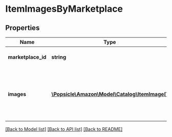 # ItemImagesByMarketplace

## Properties
Name | Type | Description | Notes
------------ | ------------- | ------------- | -------------
**marketplace_id** | **string** | Amazon marketplace identifier. | 
**images** | [**\Popsicle\Amazon\Model\Catalog\ItemImage[]**](ItemImage.md) | Images for an item in the Amazon catalog for the indicated Amazon marketplace. | 

[[Back to Model list]](../../README.md#documentation-for-models) [[Back to API list]](../../README.md#documentation-for-api-endpoints) [[Back to README]](../../README.md)

